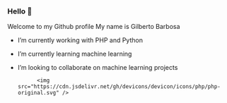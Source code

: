 ### Hello 👋


Welcome to my Github profile
My name is Gilberto Barbosa

- I’m currently working with PHP and Python
- I’m currently learning machine learning 
- I’m looking to collaborate on machine learning projects


            
            <img src="https://cdn.jsdelivr.net/gh/devicons/devicon/icons/php/php-original.svg" />
          
          
